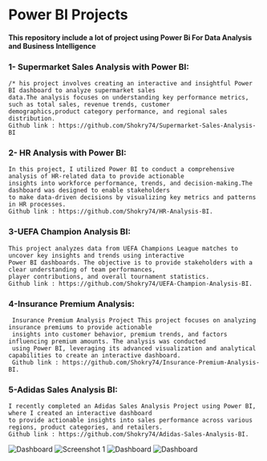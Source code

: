 # Power BI Projects
#### This repository include a lot of project using Power Bi For Data Analysis and Business Intelligence
### 1- Supermarket Sales Analysis with Power BI:
    /* his project involves creating an interactive and insightful Power BI dashboard to analyze supermarket sales 
    data.The analysis focuses on understanding key performance metrics, such as total sales, revenue trends, customer
    demographics,product category performance, and regional sales distribution.
    Github link : https://github.com/Shokry74/Supermarket-Sales-Analysis-BI
### 2- HR Analysis with Power BI:
    In this project, I utilized Power BI to conduct a comprehensive analysis of HR-related data to provide actionable
    insights into workforce performance, trends, and decision-making.The dashboard was designed to enable stakeholders
    to make data-driven decisions by visualizing key metrics and patterns in HR processes.
    Github link : https://github.com/Shokry74/HR-Analysis-BI.
### 3-UEFA Champion Analysis BI:
    This project analyzes data from UEFA Champions League matches to uncover key insights and trends using interactive
    Power BI dashboards. The objective is to provide stakeholders with a clear understanding of team performances,
    player contributions, and overall tournament statistics.
    Github link : https://github.com/Shokry74/UEFA-Champion-Analysis-BI.
### 4-Insurance Premium Analysis:
     Insurance Premium Analysis Project This project focuses on analyzing insurance premiums to provide actionable
     insights into customer behavior, premium trends, and factors influencing premium amounts. The analysis was conducted
     using Power BI, leveraging its advanced visualization and analytical capabilities to create an interactive dashboard.
     Github link : https://github.com/Shokry74/Insurance-Premium-Analysis-BI.
### 5-Adidas Sales Analysis BI:
    I recently completed an Adidas Sales Analysis Project using Power BI, where I created an interactive dashboard
    to provide actionable insights into sales performance across various regions, product categories, and retailers.
    Github link : https://github.com/Shokry74/Adidas-Sales-Analysis-BI.


![Dashboard](https://github.com/user-attachments/assets/7cebedf2-7119-4863-9772-dd1c4bc15c38)
![Screenshot 1](https://github.com/user-attachments/assets/6fb78377-cd19-43e5-9501-11fa4ed60574)
![Dashboard](https://github.com/user-attachments/assets/5389d681-160f-4ac2-a55c-2b22c4cdfaa6)
![Dashboard](https://github.com/user-attachments/assets/5c1357e9-e304-4ab1-b06e-864c26ff61dd)



 
    


